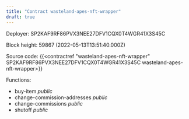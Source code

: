 ```yaml
---
title: "Contract wasteland-apes-nft-wrapper"
draft: true
---
```

Deployer: SP2KAF9RF86PVX3NEE27DFV1CQX0T4WGR41X3S45C


 



Block height: 59867 (2022-05-13T13:51:40.000Z)

Source code: {{<contractref "wasteland-apes-nft-wrapper" SP2KAF9RF86PVX3NEE27DFV1CQX0T4WGR41X3S45C wasteland-apes-nft-wrapper>}}

Functions:

* buy-item _public_
* change-commission-addresses _public_
* change-commissions _public_
* shutoff _public_
